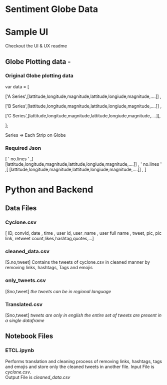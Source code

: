 # Sentiment Globe Data

# Sample UI
Checkout the UI & UX readme

## Globe Plotting data - 

### Original Globe plotting data
var data = [ 

['A Series',[lattitude,longitude,magnitude,lattitude,longiude,magnitude,....]] , 

['B Series',[lattitude,longitude,magnitude,lattitude,longiude,magnitude,....]] ,

['C Series',[lattitude,longitude,magnitude,lattitude,longiude,magnitude,....]],

];

Series => Each Strip on Globe

### Required Json 
[ ' no.lines ' ,[ [lattitude,longitude,magnitude,lattitude,longiude,magnitude,....]] ,
' no.lines ' ,[ [lattitude,longitude,magnitude,lattitude,longiude,magnitude,....]] ,
]

# Python and Backend

## Data Files

### Cyclone.csv 
[ ID, convId, date , time , user id, user_name , user full name , tweet, pic, pic link, retweet count,likes,hashtag,quotes,...]

### cleaned_data.csv
[S.no,tweet]
Contains the tweets of cyclone.csv in cleaned manner by removing links, hashtags, Tags and emojis

### only_tweets.csv
[Sno,tweet]
          *the tweets can be in regional language*
          
### Translated.csv          
[Sno,tweet]
           *tweets are only in english*
           *the entire set of tweets are present in a single dataframe*

## Notebook Files

### ETCL.ipynb
Performs translation and cleaning process of removing links, hashtags, tags and emojis and store only the cleaned tweets in another file.
Input File is *cyclone.csv*.   
Output File is *cleaned_data.csv*

